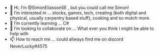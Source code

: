 - 👋 Hi, I’m @SimonEliassonSE , but you could call me Simon!
- 👀 I’m interested in ... stocks, games, tech, creating (both digital and physical, usually carpentry based stuff), cooking and so mutch more. 
- 🌱 I’m currently learning ... C#
- 💞️ I’m looking to collaborate on ... What ever you think i might be able to help with 
- 📫 How to reach me ... could allways find me on discord NeverLucky#4575

<!---
SimonEliassonSE/SimonEliassonSE is a ✨ special ✨ repository because its `README.md` (this file) appears on your GitHub profile.
You can click the Preview link to take a look at your changes.
--->

